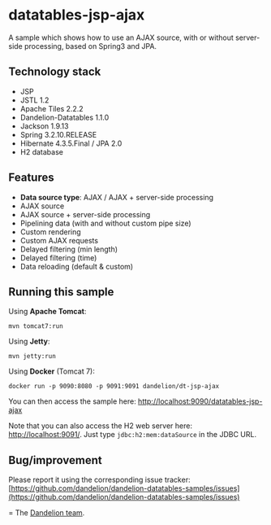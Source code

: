 datatables-jsp-ajax
=================================================================

A sample which shows how to use an AJAX source, with or without server-side processing, based on Spring3 and JPA.

## Technology stack

 - JSP 
 - JSTL 1.2
 - Apache Tiles 2.2.2
 - Dandelion-Datatables 1.1.0
 - Jackson 1.9.13
 - Spring 3.2.10.RELEASE
 - Hibernate 4.3.5.Final / JPA 2.0
 - H2 database

## Features
		
 - __Data source type__: AJAX / AJAX + server-side processing
 - AJAX source
 - AJAX source + server-side processing
 - Pipelining data (with and without custom pipe size)
 - Custom rendering
 - Custom AJAX requests
 - Delayed filtering (min length)
 - Delayed filtering (time)
 - Data reloading (default & custom)

## Running this sample

Using __Apache Tomcat__:

    mvn tomcat7:run

Using __Jetty__:

    mvn jetty:run

Using __Docker__ (Tomcat 7):

    docker run -p 9090:8080 -p 9091:9091 dandelion/dt-jsp-ajax

You can then access the sample here: [http://localhost:9090/datatables-jsp-ajax](http://localhost:9090/datatables-jsp-ajax)

Note that you can also access the H2 web server here: [http://localhost:9091/](http://localhost:9091/). Just type `jdbc:h2:mem:dataSource` in the JDBC URL.

## Bug/improvement

Please report it using the corresponding issue tracker: [https://github.com/dandelion/dandelion-datatables-samples/issues](https://github.com/dandelion/dandelion-datatables-samples/issues)

=
The [Dandelion team](http://dandelion.github.io/team/).